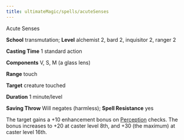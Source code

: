 ```yaml
---
title: ultimateMagic/spells/acuteSenses
---
```

Acute Senses

**School** transmutation; **Level** alchemist 2, bard 2, inquisitor 2, ranger 2

**Casting Time** 1 standard action

**Components** V, S, M (a glass lens)

**Range** touch

**Target** creature touched

**Duration** 1 minute/level

**Saving Throw** Will negates (harmless); **Spell Resistance** yes

The target gains a +10 enhancement bonus on [Perception](skills/perception#_perception) checks. The bonus increases to +20 at caster level 8th, and +30 (the maximum) at caster level 16th.

